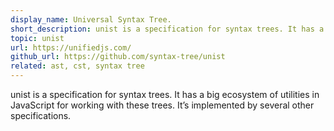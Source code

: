 ```yaml
---
display_name: Universal Syntax Tree.
short_description: unist is a specification for syntax trees. It has a big ecosystem of utilities in JavaScript for working with these trees.
topic: unist
url: https://unifiedjs.com/
github_url: https://github.com/syntax-tree/unist
related: ast, cst, syntax tree
---
```

unist is a specification for syntax trees. It has a big ecosystem of utilities in JavaScript for working with these trees. It’s implemented by several other specifications.
